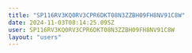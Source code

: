 ```yaml
---
title: "SP116RV3KQ0RV3CPR6DKT08N3ZZBH09FH8NV91C8W"
date: 2024-11-03T08:14:25.095Z
user: SP116RV3KQ0RV3CPR6DKT08N3ZZBH09FH8NV91C8W
layout: "users"
---
```

    
